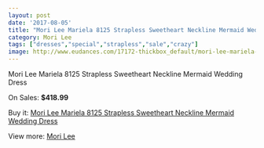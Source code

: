 ```yaml
---
layout: post
date: '2017-08-05'
title: "Mori Lee Mariela 8125 Strapless Sweetheart Neckline Mermaid Wedding Dress"
category: Mori Lee
tags: ["dresses","special","strapless","sale","crazy"]
image: http://www.eudances.com/17172-thickbox_default/mori-lee-mariela-8125-strapless-sweetheart-neckline-mermaid-wedding-dress.jpg
---
```

Mori Lee Mariela 8125 Strapless Sweetheart Neckline Mermaid Wedding Dress

On Sales: **$418.99**
<a href="https://www.eudances.com/en/mori-lee/5017-mori-lee-mariela-8125-strapless-sweetheart-neckline-mermaid-wedding-dress.html"><amp-img layout="responsive" width="600" height="600" src="//www.eudances.com/17172-thickbox_default/mori-lee-mariela-8125-strapless-sweetheart-neckline-mermaid-wedding-dress.jpg" alt="Mori Lee Mariela 8125 Strapless Sweetheart Neckline Mermaid Wedding Dress 0" /></a>
<a href="https://www.eudances.com/en/mori-lee/5017-mori-lee-mariela-8125-strapless-sweetheart-neckline-mermaid-wedding-dress.html"><amp-img layout="responsive" width="600" height="600" src="//www.eudances.com/17175-thickbox_default/mori-lee-mariela-8125-strapless-sweetheart-neckline-mermaid-wedding-dress.jpg" alt="Mori Lee Mariela 8125 Strapless Sweetheart Neckline Mermaid Wedding Dress 1" /></a>
<a href="https://www.eudances.com/en/mori-lee/5017-mori-lee-mariela-8125-strapless-sweetheart-neckline-mermaid-wedding-dress.html"><amp-img layout="responsive" width="600" height="600" src="//www.eudances.com/17174-thickbox_default/mori-lee-mariela-8125-strapless-sweetheart-neckline-mermaid-wedding-dress.jpg" alt="Mori Lee Mariela 8125 Strapless Sweetheart Neckline Mermaid Wedding Dress 2" /></a>
<a href="https://www.eudances.com/en/mori-lee/5017-mori-lee-mariela-8125-strapless-sweetheart-neckline-mermaid-wedding-dress.html"><amp-img layout="responsive" width="600" height="600" src="//www.eudances.com/17173-thickbox_default/mori-lee-mariela-8125-strapless-sweetheart-neckline-mermaid-wedding-dress.jpg" alt="Mori Lee Mariela 8125 Strapless Sweetheart Neckline Mermaid Wedding Dress 3" /></a>

Buy it: [Mori Lee Mariela 8125 Strapless Sweetheart Neckline Mermaid Wedding Dress](https://www.eudances.com/en/mori-lee/5017-mori-lee-mariela-8125-strapless-sweetheart-neckline-mermaid-wedding-dress.html "Mori Lee Mariela 8125 Strapless Sweetheart Neckline Mermaid Wedding Dress")

View more: [Mori Lee](https://www.eudances.com/en/9-mori-lee "Mori Lee")